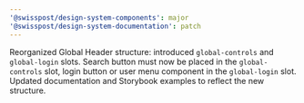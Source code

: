 ```yaml
---
'@swisspost/design-system-components': major
'@swisspost/design-system-documentation': patch
---
```


Reorganized Global Header structure: introduced `global-controls` and `global-login` slots. Search button must now be placed in the `global-controls` slot, login button or user menu component in the `global-login` slot. Updated documentation and Storybook examples to reflect the new structure.
